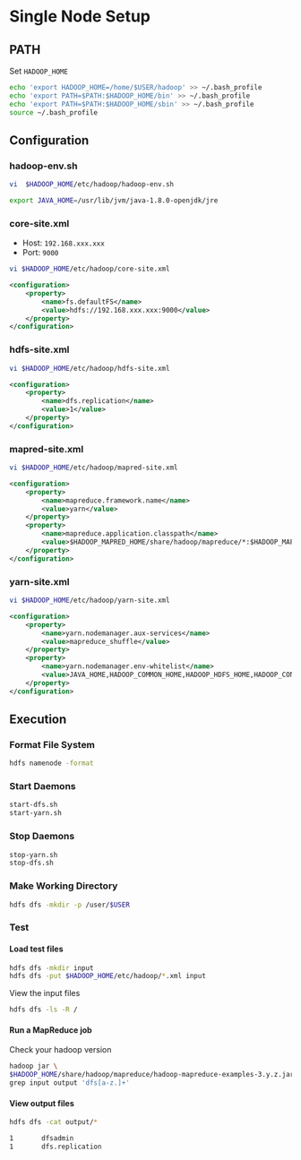 # Single Node Setup

## PATH

Set `HADOOP_HOME`

```bash
echo 'export HADOOP_HOME=/home/$USER/hadoop' >> ~/.bash_profile
echo 'export PATH=$PATH:$HADOOP_HOME/bin' >> ~/.bash_profile
echo 'export PATH=$PATH:$HADOOP_HOME/sbin' >> ~/.bash_profile
source ~/.bash_profile
```

## Configuration

### hadoop-env.sh

```bash
vi  $HADOOP_HOME/etc/hadoop/hadoop-env.sh
```

```bash
export JAVA_HOME=/usr/lib/jvm/java-1.8.0-openjdk/jre
```

### core-site.xml

- Host: `192.168.xxx.xxx`
- Port: `9000`

```bash
vi $HADOOP_HOME/etc/hadoop/core-site.xml
```

```xml
<configuration>
    <property>
        <name>fs.defaultFS</name>
        <value>hdfs://192.168.xxx.xxx:9000</value>
    </property>
</configuration>
```

### hdfs-site.xml

```bash
vi $HADOOP_HOME/etc/hadoop/hdfs-site.xml
```

```xml
<configuration>
    <property>
        <name>dfs.replication</name>
        <value>1</value>
    </property>
</configuration>
```

### mapred-site.xml

```bash
vi $HADOOP_HOME/etc/hadoop/mapred-site.xml
```

```xml
<configuration>
    <property>
        <name>mapreduce.framework.name</name>
        <value>yarn</value>
    </property>
    <property>
        <name>mapreduce.application.classpath</name>
        <value>$HADOOP_MAPRED_HOME/share/hadoop/mapreduce/*:$HADOOP_MAPRED_HOME/share/hadoop/mapreduce/lib/*</value>
    </property>
</configuration>
```

### yarn-site.xml

```bash
vi $HADOOP_HOME/etc/hadoop/yarn-site.xml
```

```xml
<configuration>
    <property>
        <name>yarn.nodemanager.aux-services</name>
        <value>mapreduce_shuffle</value>
    </property>
    <property>
        <name>yarn.nodemanager.env-whitelist</name>
        <value>JAVA_HOME,HADOOP_COMMON_HOME,HADOOP_HDFS_HOME,HADOOP_CONF_DIR,CLASSPATH_PREPEND_DISTCACHE,HADOOP_YARN_HOME,HADOOP_MAPRED_HOME</value>
    </property>
</configuration>
```

## Execution

### Format File System

```bash
hdfs namenode -format
```

### Start Daemons

```bash
start-dfs.sh
start-yarn.sh
```

### Stop Daemons

```bash
stop-yarn.sh
stop-dfs.sh
```

### Make Working Directory

```bash
hdfs dfs -mkdir -p /user/$USER
```

### Test

#### Load test files

```bash
hdfs dfs -mkdir input
hdfs dfs -put $HADOOP_HOME/etc/hadoop/*.xml input
```

View the input files

```bash
hdfs dfs -ls -R /
```

#### Run a MapReduce job

Check your hadoop version

```bash
hadoop jar \
$HADOOP_HOME/share/hadoop/mapreduce/hadoop-mapreduce-examples-3.y.z.jar \
grep input output 'dfs[a-z.]+'
```

#### View output files

```bash
hdfs dfs -cat output/*
```

```bash
1       dfsadmin
1       dfs.replication
```